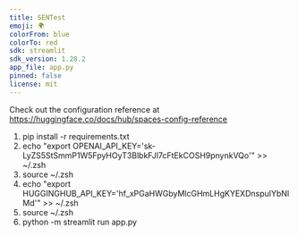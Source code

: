 ```yaml
---
title: SENTest
emoji: 🌍
colorFrom: blue
colorTo: red
sdk: streamlit
sdk_version: 1.28.2
app_file: app.py
pinned: false
license: mit
---
```


Check out the configuration reference at https://huggingface.co/docs/hub/spaces-config-reference

1. pip install -r requirements.txt
2. echo "export OPENAI_API_KEY='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'" >> ~/.zsh
3. source ~/.zsh
4. echo "export HUGGINGHUB_API_KEY='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'" >> ~/.zsh
5. source ~/.zsh
6. python -m streamlit run app.py
